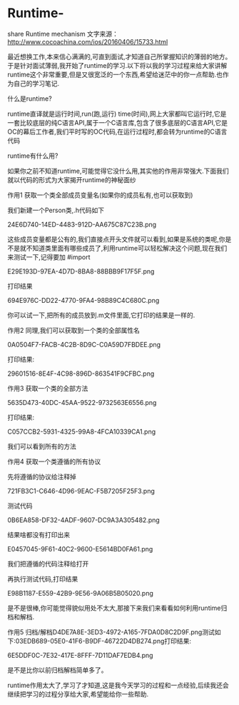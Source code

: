 # Runtime-
share Runtime mechanism
文字来源：http://www.cocoachina.com/ios/20160406/15733.html

最近想换工作,本来信心满满的,可直到面试,才知道自己所掌握知识的薄弱的地方。于是针对面试薄弱,我开始了runtime的学习.以下将以我的学习过程来给大家讲解runtime这个非常重要,但是又很宽泛的一个东西,希望给迷茫中的你一点帮助.也作为自己的学习笔记.

什么是runtime?

runtime直译就是运行时间,run(跑,运行) time(时间),网上大家都叫它运行时,它是一套比较底层的纯C语言API,属于一个C语言库,包含了很多底层的C语言API,它是OC的幕后工作者,我们平时写的OC代码,在运行过程时,都会转为runtime的C语言代码

runtime有什么用?

如果你之前不知道runtime,可能觉得它没什么用,其实他的作用非常强大.下面我们就以代码的形式为大家揭开runtime的神秘面纱

作用1  获取一个类全部成员变量名(如果你的成员私有,也可以获取到)

我们新建一个Person类,.h代码如下

24E6D740-14ED-4483-912D-AA675C87C23B.png

这些成员变量都是公有的,我们直接点开头文件就可以看到,如果是系统的类呢,你是不是就不知道类里面有哪些成员了,利用runtime可以轻松解决这个问题,现在我们来测试一下,记得要加 #import 

E29E193D-97EA-4D7D-8BA8-88BBB9F17F5F.png

打印结果

694E976C-DD22-4770-9FA4-98B89C4C680C.png

你可以试一下,把所有的成员放到.m文件里面,它打印的结果是一样的.

作用2  同理,我们可以获取到一个类的全部属性名

0A0504F7-FACB-4C2B-8D9C-C0A59D7FBDEE.png

打印结果:

29601516-8E4F-4C98-896D-863541F9CFBC.png

作用3 获取一个类的全部方法

5635D473-40DC-45AA-9522-9732563E6556.png

打印结果:

C057CCB2-5931-4325-99A8-4FCA10339CA1.png

我们可以看到所有的方法

作用4 获取一个类遵循的所有协议

先将遵循的协议给注释掉

721FB3C1-C646-4D96-9EAC-F5B7205F25F3.png

测试代码

0B6EA858-DF32-4ADF-9607-DC9A3A305482.png

结果啥都没有打印出来

E0457045-9F61-40C2-9600-E5614BD0FA61.png

我们把遵循的代码注释给打开

再执行测试代码,打印结果

E98B1187-E559-42B9-9E56-9A06B5B05020.png

是不是很棒,你可能觉得貌似用处不太大,那接下来我们来看看如何利用runtime归档和解档.

作用5 归档/解档D4DE7A8E-3ED3-4972-A165-7FDA0D8C2D9F.png测试如下:03EDB689-05E0-41F6-B9DF-46722D4DB274.png打印结果:

6E5DDF0C-7E32-417E-8FFF-7D11DAF7EDB4.png

是不是比你以前归档解档简单多了。

runtime作用太大了,学习了才知道,这是我今天学习的过程和一点经验,后续我还会继续把学习的过程分享给大家,希望能给你一些帮助.
